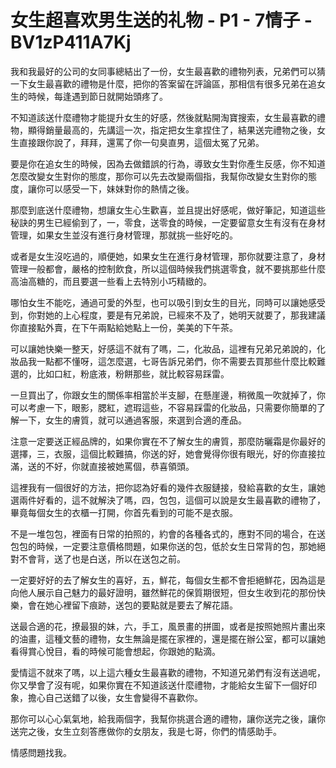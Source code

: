 # 女生超喜欢男生送的礼物 - P1 - 7情子 - BV1zP411A7Kj

我和我最好的公司的女同事總結出了一份，女生最喜歡的禮物列表，兄弟們可以猜一下女生最喜歡的禮物是什麼，把你的答案留在評論區，那相信有很多兄弟在追女生的時候，每逢遇到節日就開始頭疼了。

不知道該送什麼禮物才能提升女生的好感，然後就點開淘寶搜索，女生最喜歡的禮物，顯得銷量最高的，先講這一次，指定把女生拿捏住了，結果送完禮物之後，女生直接跟你說了，拜拜，還罵了你一句臭直男，這個太冤了兄弟。

要是你在追女生的時候，因為去做錯誤的行為，導致女生對你產生反感，你不知道怎麼改變女生對你的態度，那你可以先去改變兩個指，我幫你改變女生對你的態度，讓你可以感受一下，妹妹對你的熱情之後。

那麼到底送什麼禮物，想讓女生心生歡喜，並且提出好感呢，做好筆記，知道這些秘訣的男生已經偷到了，一，零食，送零食的時候，一定要留意女生有沒有在身材管理，如果女生並沒有進行身材管理，那就挑一些好吃的。

或者是女生沒吃過的，順便她，如果女生在進行身材管理，那你就要注意了，身材管理一般都會，嚴格的控制飲食，所以這個時候我們挑選零食，就不要挑那些什麼高油高糖的，而且要選一些看上去特別小巧精緻的。

哪怕女生不能吃，通過可愛的外型，也可以吸引到女生的目光，同時可以讓她感受到，你對她的上心程度，要是有兄弟說，已經來不及了，她明天就要了，那我建議你直接點外賣，在下午兩點給她點上一份，美美的下午茶。

可以讓她快樂一整天，好感這不就有了嗎，二，化妝品，這裡有兄弟兄弟說的，化妝品我一點都不懂呀，這怎麼選，七哥告訴兄弟們，你不需要去買那些什麼比較難選的，比如口紅，粉底液，粉餅那些，就比較容易踩雷。

一旦買出了，你跟女生的關係率相當於半支腳，在懸崖邊，稍微風一吹就掉了，你可以考慮一下，眼影，腮紅，遮瑕這些，不容易踩雷的化妝品，只需要你簡單的了解一下，女生的膚質，就可以通過客服，來選到合適的產品。

注意一定要送正經品牌的，如果你實在不了解女生的膚質，那麼防曬霜是你最好的選擇，三，衣服，這個比較難搞，你送的好，她會覺得你很有眼光，好的你直接拉滿，送的不好，你就直接被她罵個，恭喜領頭。

這裡我有一個很好的方法，把你認為好看的幾件衣服鏈接，發給喜歡的女生，讓她選兩件好看的，這不就解決了嗎，四，包包，這個可以說是女生最喜歡的禮物了，畢竟每個女生的衣櫃一打開，你首先看到的可能不是衣服。

不是一堆包包，裡面有日常的拍照的，約會的各種各式的，應對不同的場合，在送包包的時候，一定要注意價格問題，如果你送的包，低於女生日常背的包，那她絕對不會背，送了也是白送，所以在送包之前。

一定要好好的去了解女生的喜好，五，鮮花，每個女生都不會拒絕鮮花，因為這是向他人展示自己魅力的最好證明，雖然鮮花的保質期很短，但女生收到花的那份快樂，會在她心裡留下痕跡，送包的要點就是要去了解花語。

送最合適的花，撩最狠的妹，六，手工，風景畫的拼圖，或者是按照她照片畫出來的油畫，這種文藝的禮物，女生無論是擺在家裡的，還是擺在辦公室，都可以讓她看得賞心悅目，看的時候可能會想起，你跟她的點滴。

愛情這不就來了嗎，以上這六種女生最喜歡的禮物，不知道兄弟們有沒有送過呢，你又學會了沒有呢，如果你實在不知道該送什麼禮物，才能給女生留下一個好印象，擔心自己送錯了以後，女生會變得不喜歡你。

那你可以心心氣氣地，給我兩個字，我幫你挑選合適的禮物，讓你送完之後，讓你送完之後，女生立刻答應做你的女朋友，我是七哥，你們的情感助手。

情感問題找我。